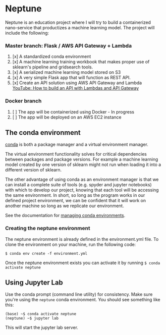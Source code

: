 # Neptune
Neptune is an education project where I will try to build a containerized nano-service that productizes a machine learning model. The project will include the following:

### Master branch: Flask / AWS API Gateway + Lambda
1. [x] A standardized conda environment
1. [x] A machine learning training workbook that makes proper use of sklearn's pipeline and gridsearch tools.
1. [x] A serialized machine learning model stored on S3
1. [x] A very simple Flask app that will function as REST API.
1. [x] Create an API solution using AWS API Gateway and Lambda
[YouTube: How to build an API with Lambdas and API Gateway](https://www.youtube.com/watch?v=4_WI8ZGIcXY)

### Docker branch
1. [ ] The app will be containerized using Docker - In progress
1. [ ] The app will be deployed on an AWS EC2 instance

## The conda environment
[conda](https://docs.conda.io/projects/conda/en/latest/user-guide/overview.html) is both a package manager and a virtual environment manager.

The virtual environment functionality solves for critical dependencies between packages and package versions. For example a machine learning model created by one version of sklearn might not run when loading it into a different version of sklearn.

The other advantage of using conda as an environment manager is that we can install a complete suite of tools (e.g. spyder and jupyter notebooks) with which to develop our project, knowing that each tool will be accessing the same environment. In short, so long as the program works in our defined project environment, we can be confident that it will work on another machine so long as we replicate our environment.

See the documentation for [managing conda environments](https://docs.conda.io/projects/conda/en/latest/user-guide/tasks/manage-environments.html#).

### Creating the neptune environment
The neptune environment is already defined in the environment.yml file. To clone the environment on your machine, run the following code:

```
$ conda env create -f environment.yml
```

Once the neptune environment exists you can activate it by running `$ conda activate neptune`

## Using Jupyter Lab
Use the conda prompt (command line utility) for consistency. Make sure you're using the `neptune` conda environment. You should see something like this:
```
(base) ~$ conda activate neptune
(neptune) ~$ jupyter lab
```
This will start the jupyter lab server.
